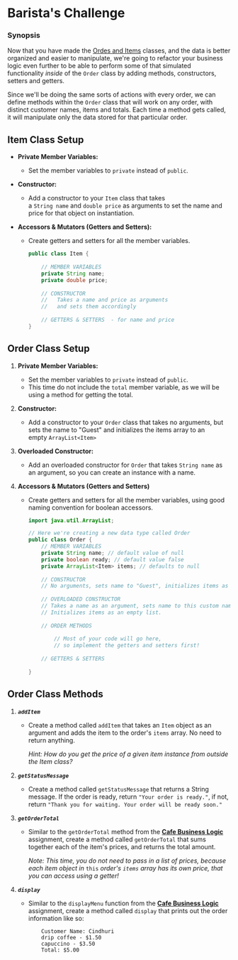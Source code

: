 # Barista's Challenge

### Synopsis
Now that you have made the [Ordes and Items](https://github.com/brittneyperez/Java_June2023/tree/main/week_2-Java_OOP/Asgmt_8-Orders_and_Items) classes, and the data is better organized and easier to manipulate, we're going to refactor your business logic even further to be able to perform some of that simulated functionality *inside* of the `Order` class by adding methods, constructors, setters and getters.

Since we'll be doing the same sorts of actions with every order, we can define methods within the `Order` class that will work on any order, with distinct customer names, items and totals. Each time a method gets called, it will manipulate only the data stored for that particular order.


## **Item Class Setup**

- **Private Member Variables:**
    - Set the member variables to `private` instead of `public`.
    
- **Constructor:**
    - Add a constructor to your `Item` class that takes a `String name` and `double price` as arguments to set the name and price for that object on instantiation.
    
- **Accessors & Mutators (Getters and Setters):**
    - Create getters and setters for all the member variables.
        
        ```java
        public class Item {
            
            // MEMBER VARIABLES
            private String name;
            private double price;
            
            // CONSTRUCTOR
            //   Takes a name and price as arguments
            //   and sets them accordingly
            
            // GETTERS & SETTERS  - for name and price
        }
        ```


## **Order Class Setup**

1. **Private Member Variables:**
    - Set the member variables to `private` instead of `public`.
    - This time do not include the `total` member variable, as we will be using a method for getting the total.
    
2. **Constructor:**
    - Add a constructor to your `Order` class that takes no arguments, but sets the name to "Guest" and initializes the items array to an empty `ArrayList<Item>`
    
3. **Overloaded Constructor:**
    - Add an overloaded constructor for `Order` that takes `String name` as an argument, so you can create an instance with a name.
    
4. **Accessors & Mutators (Getters and Setters)**
    - Create getters and setters for all the member variables, using good naming convention for boolean accessors.
        
        ```java
        import java.util.ArrayList;
        
        // Here we're creating a new data type called Order
        public class Order {
            // MEMBER VARIABLES
            private String name; // default value of null
            private boolean ready; // default value false
            private ArrayList<Item> items; // defaults to null
            
            // CONSTRUCTOR
            // No arguments, sets name to "Guest", initializes items as an empty list.
            
            // OVERLOADED CONSTRUCTOR
            // Takes a name as an argument, sets name to this custom name.
            // Initializes items as an empty list.
            
            // ORDER METHODS
                
                // Most of your code will go here,
                // so implement the getters and setters first!
            
            // GETTERS & SETTERS
            
        }
        ```

## **Order Class Methods**

1. ***`addItem`***
    - Create a method called `addItem` that takes an `Item` object as an argument and adds the item to the order's `items` array. No need to return anything.
        
        *Hint: How do you get the price of a given item instance from outside the Item class?*
        
2. ***`getStatusMessage`***
    - Create a method called `getStatusMessage` that returns a String message. If the order is ready, return `"Your order is ready."`, if not, return `"Thank you for waiting. Your order will be ready soon."`
    
3. ***`getOrderTotal`***
    - Similar to the `getOrderTotal` method from the **[Cafe Business Logic](https://www.notion.so/Cafe-Business-Logic-5d4a47b82a1043c7b2032aa2f96192d4?pvs=21)** assignment, create a method called `getOrderTotal` that sums together each of the item's prices, and returns the total amount.
        
        *Note: This time, you do not need to pass in a list of prices, because each item object in* `this` *order's `items` array has its own price, that you can access using a getter!*
        
4. ***`display`***
    - Similar to the `displayMenu` function from the **[Cafe Business Logic](https://www.notion.so/Cafe-Business-Logic-5d4a47b82a1043c7b2032aa2f96192d4?pvs=21)** assignment, create a method called `display` that prints out the order information like so:
        
        ```
            Customer Name: Cindhuri
            drip coffee - $1.50
            capuccino - $3.50
            Total: $5.00
        ```

